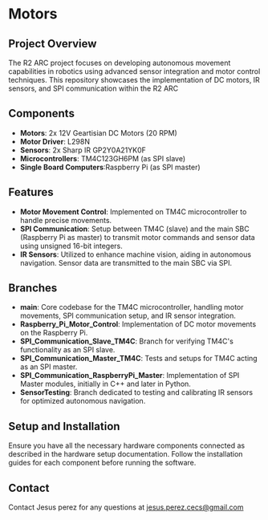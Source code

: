 # Motors

## Project Overview
The R2 ARC project focuses on developing autonomous movement capabilities in robotics using advanced sensor integration and motor control techniques. This repository showcases the implementation of DC motors, IR sensors, and SPI communication within the R2 ARC

## Components
- **Motors**: 2x 12V Geartisian DC Motors (20 RPM)
- **Motor Driver**: L298N
- **Sensors**: 2x Sharp IR GP2Y0A21YK0F
- **Microcontrollers**: TM4C123GH6PM (as SPI slave)
- **Single Board Computers**:Raspberry Pi (as SPI master)

## Features
- **Motor Movement Control**: Implemented on TM4C microcontroller to handle precise movements.
- **SPI Communication**: Setup between TM4C (slave) and the main SBC (Raspberry Pi as master) to transmit motor commands and sensor data using unsigned 16-bit integers.
- **IR Sensors**: Utilized to enhance machine vision, aiding in autonomous navigation. Sensor data are transmitted to the main SBC via SPI.

## Branches
- **main**: Core codebase for the TM4C microcontroller, handling motor movements, SPI communication setup, and IR sensor integration.
- **Raspberry_Pi_Motor_Control**: Implementation of DC motor movements on the Raspberry Pi.
- **SPI_Communication_Slave_TM4C**: Branch for verifying TM4C's functionality as an SPI slave.
- **SPI_Communication_Master_TM4C**: Tests and setups for TM4C acting as an SPI master.
- **SPI_Communication_RaspberryPi_Master**: Implementation of SPI Master modules, initially in C++ and later in Python.
- **SensorTesting**: Branch dedicated to testing and calibrating IR sensors for optimized autonomous navigation.

## Setup and Installation
Ensure you have all the necessary hardware components connected as described in the hardware setup documentation. Follow the installation guides for each component before running the software.

## Contact
Contact Jesus perez for any questions at jesus.perez.cecs@gmail.com
